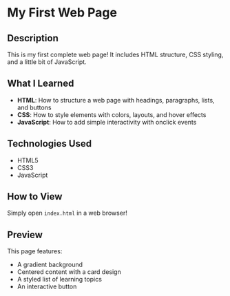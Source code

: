 # My First Web Page

## Description
This is my first complete web page! It includes HTML structure, CSS styling, and a little bit of JavaScript.

## What I Learned
- **HTML**: How to structure a web page with headings, paragraphs, lists, and buttons
- **CSS**: How to style elements with colors, layouts, and hover effects
- **JavaScript**: How to add simple interactivity with onclick events

## Technologies Used
- HTML5
- CSS3
- JavaScript

## How to View
Simply open `index.html` in a web browser!

## Preview
This page features:
- A gradient background
- Centered content with a card design
- A styled list of learning topics
- An interactive button
